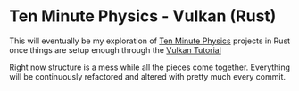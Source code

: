 # Ten Minute Physics - Vulkan (Rust)
This will eventually be my exploration of [Ten Minute Physics](https://matthias-research.github.io/pages/tenMinutePhysics/index.html) projects in Rust once things are setup enough through the [Vulkan Tutorial](https://vulkan-tutorial.com/)

Right now structure is a mess while all the pieces come together. Everything will be continuously refactored and altered with pretty much every commit.
